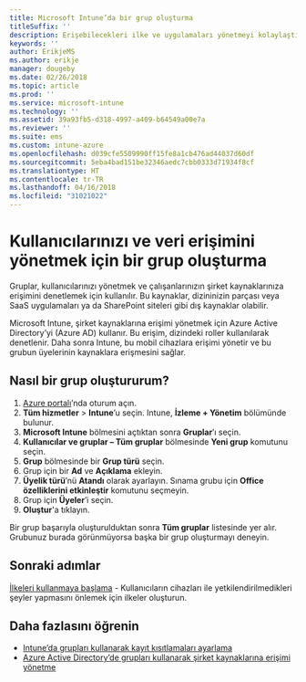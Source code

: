 ```yaml
---
title: Microsoft Intune’da bir grup oluşturma
titleSuffix: ''
description: Erişebilecekleri ilke ve uygulamaları yönetmeyi kolaylaştırmak için kullanıcıları gruplara ayırın.
keywords: ''
author: ErikjeMS
ms.author: erikje
manager: dougeby
ms.date: 02/26/2018
ms.topic: article
ms.prod: ''
ms.service: microsoft-intune
ms.technology: ''
ms.assetid: 39a93fb5-d318-4997-a409-b64549a00e7a
ms.reviewer: ''
ms.suite: ems
ms.custom: intune-azure
ms.openlocfilehash: d039cfe5509990ff15fe8a1cb476ad44037d60df
ms.sourcegitcommit: 5eba4bad151be32346aedc7cbb0333d71934f8cf
ms.translationtype: HT
ms.contentlocale: tr-TR
ms.lasthandoff: 04/16/2018
ms.locfileid: "31021022"
---
```

# <a name="create-a-group-to-manage-your-users-and-data-access"></a>Kullanıcılarınızı ve veri erişimini yönetmek için bir grup oluşturma

Gruplar, kullanıcılarınızı yönetmek ve çalışanlarınızın şirket kaynaklarınıza erişimini denetlemek için kullanılır. Bu kaynaklar, dizininizin parçası veya SaaS uygulamaları ya da SharePoint siteleri gibi dış kaynaklar olabilir.

Microsoft Intune, şirket kaynaklarına erişimi yönetmek için Azure Active Directory’yi (Azure AD) kullanır. Bu erişim, dizindeki roller kullanılarak denetlenir. Daha sonra Intune, bu mobil cihazlara erişimi yönetir ve bu grubun üyelerinin kaynaklara erişmesini sağlar.

## <a name="how-do-i-create-a-group"></a>Nasıl bir grup oluştururum?

1. [Azure portalı](https://portal.azure.com)’nda oturum açın.
2. **Tüm hizmetler** > **Intune**’u seçin. Intune, **İzleme + Yönetim** bölümünde bulunur.
3. **Microsoft Intune** bölmesini açtıktan sonra **Gruplar**’ı seçin.
4. **Kullanıcılar ve gruplar – Tüm gruplar** bölmesinde **Yeni grup** komutunu seçin.
5. **Grup** bölmesinde bir **Grup türü** seçin.
5. Grup için bir **Ad** ve **Açıklama** ekleyin.
6. **Üyelik türü**’nü **Atandı** olarak ayarlayın. Sınama grubu için **Office özelliklerini etkinleştir** komutunu seçmeyin.
7. Grup için **Üyeler**’i seçin.
7. **Oluştur**'a tıklayın.

Bir grup başarıyla oluşturulduktan sonra **Tüm gruplar** listesinde yer alır. Grubunuz burada görünmüyorsa başka bir grup oluşturmayı deneyin.

## <a name="next-steps"></a>Sonraki adımlar

[İlkeleri kullanmaya başlama](get-started-policies.md) - Kullanıcıların cihazları ile yetkilendirilmedikleri şeyler yapmasını önlemek için ilkeler oluşturun.

## <a name="learn-more"></a>Daha fazlasını öğrenin

* [Intune’da grupları kullanarak kayıt kısıtlamaları ayarlama](groups-add.md)
* [Azure Active Directory’de grupları kullanarak şirket kaynaklarına erişimi yönetme](https://docs.microsoft.com/azure/active-directory/active-directory-manage-groups)
